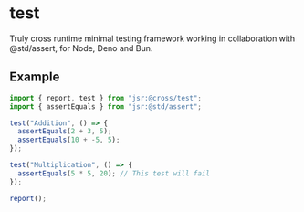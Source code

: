 # test

Truly cross runtime minimal testing framework working in collaboration with
@std/assert, for Node, Deno and Bun.

## Example

```js
import { report, test } from "jsr:@cross/test";
import { assertEquals } from "jsr:@std/assert";

test("Addition", () => {
  assertEquals(2 + 3, 5);
  assertEquals(10 + -5, 5);
});

test("Multiplication", () => {
  assertEquals(5 * 5, 20); // This test will fail
});

report();
```
